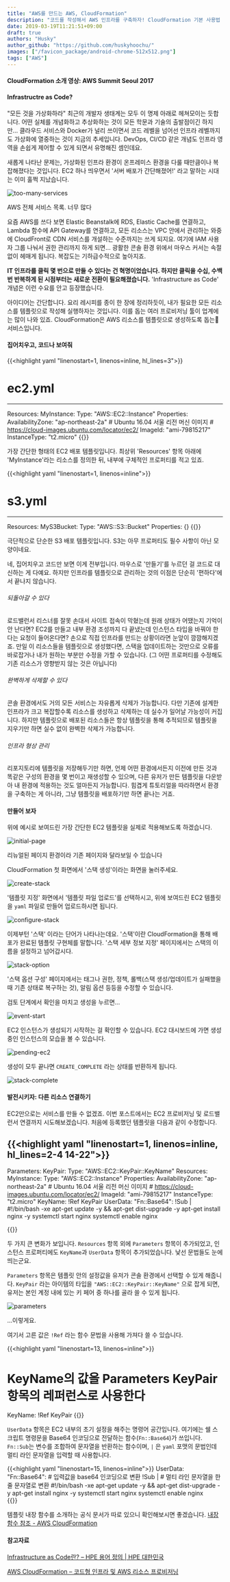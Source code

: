 ```yaml
---
title: "AWS를 만드는 AWS, CloudFormation"
description: "코드를 작성해서 AWS 인프라를 구축하자! CloudFormation 기본 사용법 소개"
date: 2019-03-19T11:21:51+09:00
draft: true
authors: "Husky"
author_github: "https://github.com/huskyhoochu/"
images: ["/favicon_package/android-chrome-512x512.png"]
tags: ["AWS"]
---
```


#### CloudFormation 소개 영상: AWS Summit Seoul 2017

<!-- {{<youtube DpkB38n7Yv4>}} -->

#### Infrastructre as Code?

"모든 것을 가상화하라" 최근의 개발자 생태계는 모두 이 명제 아래로 헤쳐모이는 듯합니다. 어떤 실체를 개념화하고 추상화하는 것이 모든 학문과 기술의 출발점이긴 하지만... 클라우드 서비스와 Docker가 널리 쓰이면서 코드 레벨을 넘어선 인프라 레벨까지도 가상화에 열중하는 것이 지금의 추세입니다. DevOps, CI/CD 같은 개념도 인프라 영역을 손쉽게 제어할 수 있게 되면서 유명해진 셈인데요.

새롭게 나타난 문제는, 가상화된 인프라 환경이 온프레미스 환경을 다룰 때만큼이나 복잡해졌다는 것입니다. EC2 하나 띄우면서 '서버 배포가 간단해졌어!' 라고 말하는 시대는 이미 훌쩍 지났습니다.

![too-many-services](/introduce-cloudformation/too-many-services.png)

<p class="caption">AWS 전체 서비스 목록. 너무 많다</p>

요즘 AWS를 쓰다 보면 Elastic Beanstalk에 RDS, Elastic Cache를 연결하고, Lambda 함수에 API Gateway를 연결하고, 모든 리소스는 VPC 안에서 관리하는 와중에 CloudFront로 CDN 서비스를 개설하는 수준까지는 쓰게 되지요. 여기에 IAM 사용자 그룹 나눠서 권한 관리까지 하게 되면... 광활한 콘솔 환경 위에서 마우스 커서는 속절없이 헤매게 됩니다. 복잡도는 기하급수적으로 높아지죠.

**IT 인프라를 클릭 몇 번으로 만들 수 있다는 건 혁명이었습니다. 하지만 클릭을 수십, 수백 번 반복하게 된 시점부터는 새로운 전환이 필요해졌습니다.** 'Infrastructure as Code' 개념은 이런 수요를 안고 등장했습니다.

아이디어는 간단합니다. 요리 레시피를 종이 한 장에 정리하듯이, 내가 필요한 모든 리소스를 템플릿으로 작성해 실행하자는 것입니다. 이를 돕는 여러 프로비저닝 툴이 업계에는 많이 나와 있죠. CloudFormation은 AWS 리소스를 템플릿으로 생성하도록 돕는 서비스입니다.


#### 집어치우고, 코드나 보여줘

{{<highlight yaml "linenostart=1, linenos=inline, hl_lines=3">}}
# ec2.yml
---
Resources:
  MyInstance:
    Type: "AWS::EC2::Instance"
    Properties:
      AvailabilityZone: "ap-northeast-2a"
      # Ubuntu 16.04 서울 리전 머신 이미지
      # https://cloud-images.ubuntu.com/locator/ec2/
      ImageId: "ami-79815217"
      InstanceType: "t2.micro"
{{</highlight>}}

가장 간단한 형태의 EC2 배포 템플릿입니다. 최상위 'Resources' 항목 아래에 'MyInstance'라는 리소스를 정의한 뒤, 내부에 구체적인 프로퍼티를 적고 있죠.

{{<highlight yaml "linenostart=1, linenos=inline">}}
# s3.yml
---
Resources:
  MyS3Bucket:
    Type: "AWS::S3::Bucket"
    Properties: {}
{{</highlight>}}

극단적으로 단순한 S3 배포 템플릿입니다. S3는 아무 프로퍼티도 필수 사항이 아닌 모양이네요.

네, 집어치우고 코드만 보면 이게 전부입니다. 마우스로 '만들기'를 누르던 걸 코드로 대신하는 게 다예요. 하지만 인프라를 템플릿으로 관리하는 것의 이점은 단순히 '편하다'에서 끝나지 않습니다.

###### 되돌아갈 수 있다

로드밸런서 리스너를 잘못 손대서 사이트 접속이 막혔는데 원래 상태가 어땠는지 기억이 안 난다면? EC2를 만들고 내부 환경 조성까지 다 끝냈는데 인스턴스 타입을 바꿔야 한다는 요청이 들어온다면? 손으로 직접 인프라를 만드는 상황이라면 눈앞이 깜깜해지겠죠. 만일 이 리소스들을 템플릿으로 생성했다면, 스택을 업데이트하는 것만으로 오류를 바로잡거나 내가 원하는 부분만 수정을 가할 수 있습니다. (그 어떤 프로퍼티를 수정해도 기존 리소스가 영향받지 않는 것은 아닙니다) 

###### 완벽하게 삭제할 수 있다

콘솔 환경에서도 거의 모든 서비스는 자유롭게 삭제가 가능합니다. 다만 기존에 설계한 인프라가 크고 복잡할수록 리소스를 생성하고 삭제하는 데 실수가 일어날 가능성이 커집니다. 하지만 템플릿으로 배포된 리소스들은 항상 템플릿을 통해 추적되므로 템플릿을 지우기만 하면 실수 없이 완벽한 삭제가 가능합니다.

###### 인프라 형상 관리

리포지토리에 템플릿을 저장해두기만 하면, 언제 어떤 환경에서든지 이전에 만든 것과 똑같은 구성의 환경을 몇 번이고 재생성할 수 있으며, 다른 유저가 만든 템플릿을 다운받아 내 환경에 적용하는 것도 얼마든지 가능합니다. 힘겹게 튜토리얼을 따라하면서 환경을 구축하는 게 아니라, 그냥 템플릿을 배포하기만 하면 끝나는 거죠.

#### 만들어 보자

위에 예시로 보여드린 가장 간단한 EC2 템플릿을 실제로 적용해보도록 하겠습니다.

![initial-page](/introduce-cloudformation/initial-page.png)
<p class="caption">리뉴얼된 페이지 환경이라 기존 페이지와 달라보일 수 있습니다</p>

CloudFormation 첫 화면에서 '스택 생성'이라는 화면을 눌러주세요.

![create-stack](/introduce-cloudformation/create-stack.png)

'템플릿 지정' 화면에서 '템플릿 파일 업로드'를 선택하시고, 위에 보여드린 EC2 템플릿을 `yaml` 파일로 만들어 업로드하시면 됩니다.

![configure-stack](/introduce-cloudformation/configure-stack.png)

이제부턴 '스택' 이라는 단어가 나타나는데요. '스택'이란 CloudFormation을 통해 배포가 완료된 템플릿 구현체를 말합니다. '스택 세부 정보 지정' 페이지에서는 스택의 이름을 설정하고 넘어갑시다.

![stack-option](/introduce-cloudformation/stack-option.png)

'스택 옵션 구성' 페이지에서는 태그나 권한, 정책, 롤백(스택 생성/업데이트가 실패했을 때 기존 상태로 복구하는 것), 알림 옵션 등등을 수정할 수 있습니다.

검토 단계에서 확인을 마치고 생성을 누르면...

![event-start](/introduce-cloudformation/event-start.png)

EC2 인스턴스가 생성되기 시작하는 걸 확인할 수 있습니다. EC2 대시보드에 가면 생성 중인 인스턴스의 모습을 볼 수 있습니다.

![pending-ec2](/introduce-cloudformation/pending-ec2.png)

생성이 모두 끝나면 `CREATE_COMPLETE` 라는 상태를 반환하게 됩니다.

![stack-complete](/introduce-cloudformation/stack-complete.png)

#### 발전시키자: 다른 리소스 연결하기

EC2만으로는 서비스를 만들 수 없겠죠. 이번 포스트에서는 EC2 프로비저닝 및 로드밸런서 연결까지 시도해보겠습니다. 처음에 등록했던 템플릿을 다음과 같이 수정합니다.

{{<highlight yaml "linenostart=1, linenos=inline, hl_lines=2-4 14-22">}}
---
Parameters:
  KeyPair:
    Type: "AWS::EC2::KeyPair::KeyName"
Resources:
  MyInstance:
    Type: "AWS::EC2::Instance"
    Properties:
      AvailabilityZone: "ap-northeast-2a"
      # Ubuntu 16.04 서울 리전 머신 이미지
      # https://cloud-images.ubuntu.com/locator/ec2/
      ImageId: "ami-79815217"
      InstanceType: "t2.micro"
      KeyName: !Ref KeyPair
      UserData:
        "Fn::Base64":
            !Sub |
              #!/bin/bash -xe
              apt-get update -y && apt-get dist-upgrade -y
              apt-get install nginx -y
              systemctl start nginx
              systemctl enable nginx

{{</highlight>}}

두 가지 큰 변화가 보입니다. `Resources` 항목 외에 `Parameters` 항목이 추가되었고, 인스턴스 프로퍼티에도 `KeyName`과 `UserData` 항목이 추가되었습니다. 낯선 문법들도 눈에 띄는군요.

`Parameters` 항목은 템플릿 안의 설정값을 유저가 콘솔 환경에서 선택할 수 있게 해줍니다. `KeyPair` 라는 아이템의 타입을 `"AWS::EC2::KeyPair::KeyName"` 으로 잡게 되면, 유저는 본인 계정 내에 있는 키 페어 중 하나를 골라 쓸 수 있게 됩니다.

![parameters](/introduce-cloudformation/parameters.png)
<p class="caption">...이렇게요.</p>

여기서 고른 값은 `!Ref` 라는 함수 문법을 사용해 가져다 쓸 수 있습니다. 

{{<highlight yaml  "linenostart=13, linenos=inline">}}
# KeyName의 값을 Parameters KeyPair 항목의 레퍼런스로 사용한다
KeyName: !Ref KeyPair
{{</highlight>}}

`UserData` 항목은 EC2 내부의 초기 설정을 해주는 명령어 공간입니다. 여기에는 쉘 스크립트 명령문을 Base64 인코딩으로 전달하는 함수(`Fn::Base64`)가 쓰입니다. `Fn::Sub`는 변수를 조합하여 문자열을 반환하는 함수이며, `|` 은 `yaml` 포맷의 문법인데 멀티 라인 문자열을 입력할 때 사용합니다. 

{{<highlight yaml  "linenostart=15, linenos=inline">}}
UserData:
  "Fn::Base64": # 입력값을 base64 인코딩으로 변환
    !Sub | # 멀티 라인 문자열을 한 줄 문자열로 변환
      #!/bin/bash -xe
      apt-get update -y && apt-get dist-upgrade -y
      apt-get install nginx -y
      systemctl start nginx
      systemctl enable nginx                   
{{</highlight>}}

템플릿 내장 함수를 소개하는 공식 문서가 따로 있으니 확인해보시면 좋겠습니다.
<a href="https://docs.aws.amazon.com/ko_kr/AWSCloudFormation/latest/UserGuide/intrinsic-function-reference.html" target="_blank" rel="noopener noreferrer">내장 함수 참조 - AWS CloudFormation</a>







#### 참고자료
  
<a href="https://www.hpe.com/kr/ko/what-is/infrastructure-as-code.html" target="_blank" rel="noopener noreferrer">Infrastructure as Code란? – HPE 용어 정의 | HPE 대한민국</a>

<a href="https://aws.amazon.com/ko/cloudformation/" target="_blank" rel="noopener noreferrer">AWS CloudFormation – 코드형 인프라 및 AWS 리소스 프로비저닝</a>


  